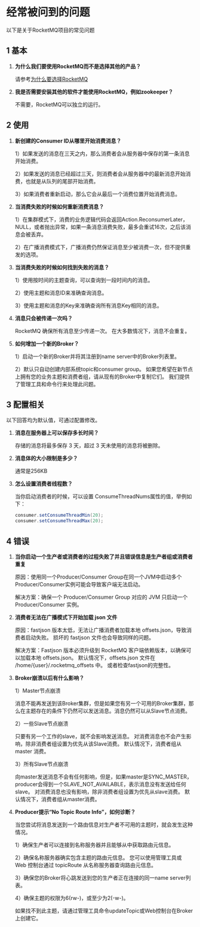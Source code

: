 # 经常被问到的问题

以下是关于RocketMQ项目的常见问题

## 1 基本

1. **为什么我们要使用RocketMQ而不是选择其他的产品？**

   请参考[为什么要选择RocketMQ](http://rocketmq.apache.org/docs/motivation/)

2. **我是否需要安装其他的软件才能使用RocketMQ，例如zookeeper？**

   不需要，RocketMQ可以独立的运行。

## 2 使用

1. **新创建的Consumer ID从哪里开始消费消息？**

   1）如果发送的消息在三天之内，那么消费者会从服务器中保存的第一条消息开始消费。

   2）如果发送的消息已经超过三天，则消费者会从服务器中的最新消息开始消费，也就是从队列的尾部开始消费。

   3）如果消费者重新启动，那么它会从最后一个消费位置开始消费消息。

2. **当消费失败的时候如何重新消费消息？**

   1）在集群模式下，消费的业务逻辑代码会返回Action.ReconsumerLater，NULL，或者抛出异常，如果一条消息消费失败，最多会重试16次，之后该消息会被丢弃。

   2）在广播消费模式下，广播消费仍然保证消息至少被消费一次，但不提供重发的选项。

3. **当消费失败的时候如何找到失败的消息？**

   1）使用按时间的主题查询，可以查询到一段时间内的消息。

   2）使用主题和消息ID来准确查询消息。

   3）使用主题和消息的Key来准确查询所有消息Key相同的消息。

4. **消息只会被传递一次吗？**

   RocketMQ 确保所有消息至少传递一次。 在大多数情况下，消息不会重复。

5. **如何增加一个新的Broker？**

   1）启动一个新的Broker并将其注册到name server中的Broker列表里。

   2）默认只自动创建内部系统topic和consumer group。 如果您希望在新节点上拥有您的业务主题和消费者组，请从现有的Broker中复制它们。 我们提供了管理工具和命令行来处理此问题。

## 3 配置相关

以下回答均为默认值，可通过配置修改。

1. **消息在服务器上可以保存多长时间？**

   存储的消息将最多保存 3 天，超过 3 天未使用的消息将被删除。

2. **消息体的大小限制是多少？**

   通常是256KB

3. **怎么设置消费者线程数？**

   当你启动消费者的时候，可以设置 ConsumeThreadNums属性的值，举例如下：

   ```java
   consumer.setConsumeThreadMin(20);
   consumer.setConsumeThreadMax(20);
   ```

## 4 错误

1. **当你启动一个生产者或消费者的过程失败了并且错误信息是生产者组或消费者重复**

   原因：使用同一个Producer/Consumer Group在同一个JVM中启动多个Producer/Consumer实例可能会导致客户端无法启动。

   解决方案：确保一个 Producer/Consumer Group 对应的 JVM 只启动一个 Producer/Consumer 实例。

2. **消费者无法在广播模式下开始加载 json 文件**

   原因：fastjson 版本太低，无法让广播消费者加载本地 offsets.json，导致消费者启动失败。 损坏的 fastjson 文件也会导致同样的问题。

   解决方案：Fastjson 版本必须升级到 RocketMQ 客户端依赖版本，以确保可以加载本地 offsets.json。 默认情况下，offsets.json 文件在 /home/{user}/.rocketmq_offsets
   中。 或者检查fastjson的完整性。

3. **Broker崩溃以后有什么影响？**

   1）Master节点崩溃

   消息不能再发送到该Broker集群，但是如果您有另一个可用的Broker集群，那么在主题存在的条件下仍然可以发送消息。消息仍然可以从Slave节点消费。

   2）一些Slave节点崩溃

   只要有另一个工作的slave，就不会影响发送消息。 对消费消息也不会产生影响，除非消费者组设置为优先从该Slave消费。 默认情况下，消费者组从 master 消费。

   3）所有Slave节点崩溃

   向master发送消息不会有任何影响，但是，如果master是SYNC_MASTER，producer会得到一个SLAVE_NOT_AVAILABLE，表示消息没有发送给任何slave。
   对消费消息也没有影响，除非消费者组设置为优先从slave消费。 默认情况下，消费者组从master消费。

4. **Producer提示“No Topic Route Info”，如何诊断？**

   当您尝试将消息发送到一个路由信息对生产者不可用的主题时，就会发生这种情况。

   1）确保生产者可以连接到名称服务器并且能够从中获取路由元信息。

   2）确保名称服务器确实包含主题的路由元信息。 您可以使用管理工具或 Web 控制台通过 topicRoute 从名称服务器查询路由元信息。

   3）确保您的Broker将心跳发送到您的生产者正在连接的同一name server列表。

   4）确保主题的权限为6(rw-)，或至少为2(-w-)。

   如果找不到此主题，请通过管理工具命令updateTopic或Web控制台在Broker上创建它。